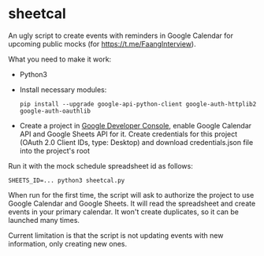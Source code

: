 # sheetcal
An ugly script to create events with reminders in Google Calendar for upcoming public mocks (for https://t.me/FaangInterview).

What you need to make it work:
* Python3
* Install necessary modules:

  ```pip install --upgrade google-api-python-client google-auth-httplib2 google-auth-oauthlib```
* Create a project in [Google Developer Console](https://console.developers.google.com/apis/dashboard), enable Google Calendar API and Google Sheets API for it. Create credentials for this project (OAuth 2.0 Client IDs, type: Desktop) and download credentials.json file into the project's root

Run it with the mock schedule spreadsheet id as follows:

 ```SHEETS_ID=... python3 sheetcal.py```

When run for the first time, the script will ask to authorize the project to use Google Calendar and Google Sheets. It will read the spreadsheet and create events in your primary calendar. It won't create duplicates, so it can be launched many times.

Current limitation is that the script is not updating events with new information, only creating new ones.
